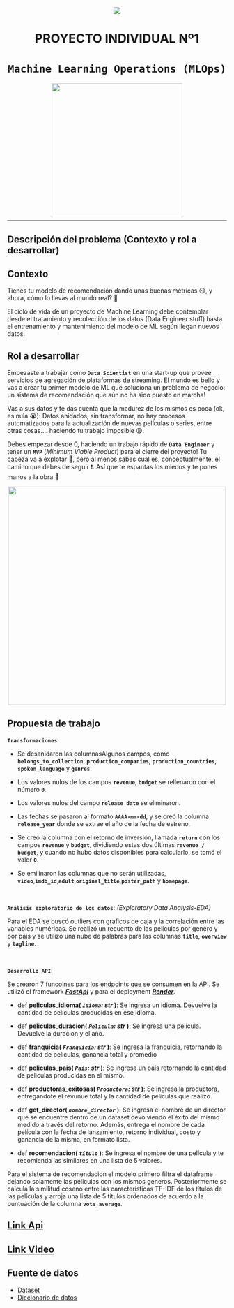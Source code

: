 <p align=center><img src=https://d31uz8lwfmyn8g.cloudfront.net/Assets/logo-henry-white-lg.png><p>

# <h1 align=center> **PROYECTO INDIVIDUAL Nº1** </h1>

# <h1 align=center>**`Machine Learning Operations (MLOps)`**</h1>

<p align="center">
<img src="https://user-images.githubusercontent.com/67664604/217914153-1eb00e25-ac08-4dfa-aaf8-53c09038f082.png"  height=300>
</p>


<hr>  

## **Descripción del problema (Contexto y rol a desarrollar)**

## Contexto

Tienes tu modelo de recomendación dando unas buenas métricas :smirk:, y ahora, cómo lo llevas al mundo real? :eyes:

El ciclo de vida de un proyecto de Machine Learning debe contemplar desde el tratamiento y recolección de los datos (Data Engineer stuff) hasta el entrenamiento y mantenimiento del modelo de ML según llegan nuevos datos.


## Rol a desarrollar

Empezaste a trabajar como **`Data Scientist`** en una start-up que provee servicios de agregación de plataformas de streaming. El mundo es bello y vas a crear tu primer modelo de ML que soluciona un problema de negocio: un sistema de recomendación que aún no ha sido puesto en marcha! 

Vas a sus datos y te das cuenta que la madurez de los mismos es poca (ok, es nula :sob:): Datos anidados, sin transformar, no hay procesos automatizados para la actualización de nuevas películas o series, entre otras cosas….  haciendo tu trabajo imposible :weary:. 

Debes empezar desde 0, haciendo un trabajo rápido de **`Data Engineer`** y tener un **`MVP`** (_Minimum Viable Product_) para el cierre del proyecto! Tu cabeza va a explotar 🤯, pero al menos sabes cual es, conceptualmente, el camino que debes de seguir :exclamation:. Así que te espantas los miedos y te pones manos a la obra :muscle:

<p align="center">
<img src="https://github.com/HX-PRomero/PI_ML_OPS/raw/main/src/DiagramaConceptualDelFlujoDeProcesos.png"  height=500>
</p>


## **Propuesta de trabajo**

**`Transformaciones`**:  


+ Se desanidaron las columnasAlgunos campos, como **`belongs_to_collection`**, **`production_companies`**, **`production_countries`**, **`spoken_language`** y **`genres`**.

+ Los valores nulos de los campos **`revenue`**, **`budget`** se rellenaron con el número **`0`**.
  
+ Los valores nulos del campo **`release date`** se eliminaron.

+ Las fechas se pasaron al formato **`AAAA-mm-dd`**, y se creó  la columna **`release_year`** donde se extrae el año de la fecha de estreno.

+ Se creó la columna con el retorno de inversión, llamada **`return`** con los campos **`revenue`** y **`budget`**, dividiendo estas dos últimas **`revenue / budget`**, y cuando no hubo datos disponibles para calcularlo, se tomó el valor **`0`**.

+ Se emilinaron las columnas que no serán utilizadas, **`video`**,**`imdb_id`**,**`adult`**,**`original_title`**,**`poster_path`** y **`homepage`**.

<br/>

**`Análisis exploratorio de los datos`**: _(Exploratory Data Analysis-EDA)_

Para el EDA se buscó outliers con graficos de caja y la correlación entre las variables numéricas. Se realizó un recuento de las películas por genero y por pais y se utilizó una nube de palabras para las columnas **`title`**, **`overview`** y **`tagline`**.

<br/>


**`Desarrollo API`**:   

Se crearon 7 funcoines para los endpoints que se consumen en la API. Se utilizó el framework [***FastApi***](https://fastapi.tiangolo.com/) y para el deployment [***Render***](https://render.com/).
  
+ def **peliculas_idioma( *`Idioma`: str* )**:
    Se ingresa un idioma. Devuelve la cantidad de películas producidas en ese idioma.

        

+ def **peliculas_duracion( *`Pelicula`: str* )**:
    Se ingresa una pelicula. Devuelve la duracion y el año.


+ def **franquicia( *`Franquicia`: str* )**:
    Se ingresa la franquicia, retornando la cantidad de peliculas, ganancia total y promedio
    

+ def **peliculas_pais( *`Pais`: str* )**:
    Se ingresa un país retornando la cantidad de peliculas producidas en el mismo.
    

+ def **productoras_exitosas( *`Productora`: str* )**:
    Se ingresa la productora, entregandote el revunue total y la cantidad de peliculas que realizo. 
    

+ def **get_director( *`nombre_director`* )**:
    Se ingresa el nombre de un director que se encuentre dentro de un dataset devolviendo el éxito del mismo medido a través del retorno. Además, entrega el nombre de cada película con la fecha de lanzamiento, retorno individual, costo y ganancia de la misma, en formato lista.

+ def **recomendacion( *`titulo`* )**:
    Se ingresa el nombre de una película y te recomienda las similares en una lista de 5 valores.


Para el sistema de recomendacion el modelo primero filtra el dataframe dejando solamente las peliculas con los mismos generos. Posteriormente se calcula la similitud coseno entre las características TF-IDF de los títulos de las películas y arroja una lista de 5 títulos ordenados de acuerdo a la puntuación de la columna **`vote_average`**.

## **[Link Api](https://proyecto-1-individual-henry.onrender.com/docs#)**



## **[Link Video](https://drive.google.com/file/d/1YRLAmOh1J2uiREE0CvGzcY7uyV5mSWUH/view)**



## **Fuente de datos**

+ [Dataset](https://drive.google.com/drive/folders/1nvSjC2JWUH48o3pb8xlKofi8SNHuNWeu)
+ [Diccionario de datos](https://docs.google.com/spreadsheets/d/1QkHH5er-74Bpk122tJxy_0D49pJMIwKLurByOfmxzho/edit#gid=0)
<br/>


  
<br/>

